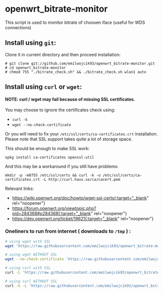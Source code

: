# openwrt_bitrate-monitor
This script is used to monitor bitrate of choosen iface (useful for WDS connections)

## Install using `git`: 
Clone it in current directory and then proceed installation:
```
# git clone git://github.com/emilwojcik93/openwrt_bitrate-monitor.git
# cd openwrt_bitrate-monitor
# chmod 755 "./bitrate_check.sh" && ./bitrate_check.sh wlan1 auto
```

## Install using `curl` or `wget`: 

#### NOTE: curl / wget may fail because of missing SSL certificates.
You may choose to ignore the certificates check using:
 - `curl -k`
 - `wget --no-check-certificate` 

Or you will need to fix your `/etc/ssl/certs/ca-certificates.crt` installation. 
Please note that SSL support takes quite a lot of storage space. 

This should be enough to make SSL work: 
```
opkg install ca-certificates openssl-util
```
And this may be a workaround if you still have problems:
```
mkdir -p -m0755 /etc/ssl/certs && curl -k -o /etc/ssl/certs/ca-certificates.crt -L http://curl.haxx.se/ca/cacert.pem
```
Relevant links:
 - https://wiki.openwrt.org/doc/howto/wget-ssl-certs{:target="_blank" rel="noopener"}
 - https://forum.openwrt.org/viewtopic.php?pid=284368#p284368{:target="_blank" rel="noopener"}
 - https://dev.openwrt.org/ticket/19621{:target="_blank" rel="noopener"}

### Oneliners to run from internet ( downloads to `/tmp` ) :
```bash
# using wget with SSL
wget 'https://raw.githubusercontent.com/emilwojcik93/openwrt_bitrate-monitor/main/bitrate_check.sh' -O "/tmp/bitrate_check.sh" && chmod 755 "/tmp/bitrate_check.sh" && /tmp/bitrate_check.sh wlan1 auto

# using wget WITHOUT SSL
wget --no-check-certificate 'https://raw.githubusercontent.com/emilwojcik93/openwrt_bitrate-monitor/main/bitrate_check.sh' -O "/tmp/bitrate_check.sh" && chmod 755 "/tmp/bitrate_check.sh" && /tmp/bitrate_check.sh wlan1 auto

# using curl with SSL
curl -L 'https://raw.githubusercontent.com/emilwojcik93/openwrt_bitrate-monitor/main/bitrate_check.sh' -o "/tmp/bitrate_check.sh" && chmod 755 "/tmp/bitrate_check.sh" && /tmp/bitrate_check.sh wlan1 auto

# using curl WITHOUT SSL
curl -k -L 'https://raw.githubusercontent.com/emilwojcik93/openwrt_bitrate-monitor/main/bitrate_check.sh' -o "/tmp/bitrate_check.sh" && chmod 755 "/tmp/bitrate_check.sh" && /tmp/bitrate_check.sh wlan1 auto
```

